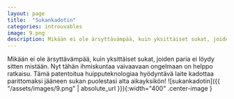```yaml
---
layout: page
title:  "Sukankadotin"
categories: introuvables
image: 9.png
description: Mikään ei ole ärsyttävämpää, kuin yksittäiset sukat, joiden paria ei löydy sitten mistään. Nyt tähän ihmiskuntaa vaivaavaan ongelmaan on helppo ratkaisu. Tämä patentoitua huipputeknologiaa hyödyntävä laite kadottaa parittomaksi jääneen sukan puolestasi alta aikayksikön!
---
```

Mikään ei ole ärsyttävämpää, kuin yksittäiset sukat, joiden paria ei löydy sitten mistään. Nyt tähän ihmiskuntaa vaivaavaan ongelmaan on helppo ratkaisu. Tämä patentoitua huipputeknologiaa hyödyntävä laite kadottaa parittomaksi jääneen sukan puolestasi alta aikayksikön!
![sukankadotin]({{ "/assets/images/9.png" | absolute_url }}){:width="400" .center-image }
